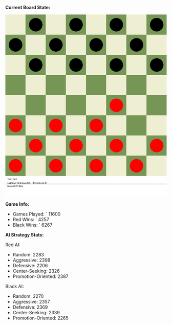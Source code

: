 
**Current Board State:**  
<!-- START_GIF -->
![Checkers Game](./checkers_game.gif)
<!-- END_GIF -->

**Game Info:**  
- Games Played: `<!-- GAMES_PLAYED --> 11600
- Red Wins: `<!-- RED_WINS --> 4257
- Black Wins: `<!-- BLACK_WINS --> 6267

<!-- AI_STATS -->
**AI Strategy Stats:**

Red AI:
- Random: 2283
- Aggressive: 2398
- Defensive: 2206
- Center-Seeking: 2326
- Promotion-Oriented: 2387

Black AI:
- Random: 2270
- Aggressive: 2357
- Defensive: 2369
- Center-Seeking: 2339
- Promotion-Oriented: 2265
